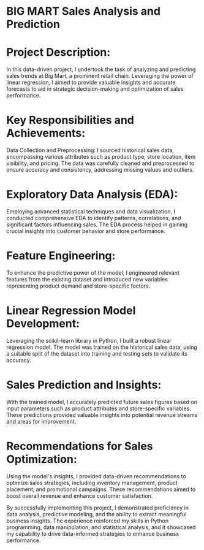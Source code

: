 # BIG MART Sales Analysis and Prediction

# Project Description:
In this data-driven project, I undertook the task of analyzing and predicting sales trends at Big Mart, a prominent retail chain. Leveraging the power of linear regression, I aimed to provide valuable insights and accurate forecasts to aid in strategic decision-making and optimization of sales performance.

# Key Responsibilities and Achievements:

Data Collection and Preprocessing: I sourced historical sales data, encompassing various attributes such as product type, store location, item visibility, and pricing. The data was carefully cleaned and preprocessed to ensure accuracy and consistency, addressing missing values and outliers.

# Exploratory Data Analysis (EDA): 
Employing advanced statistical techniques and data visualization, I conducted comprehensive EDA to identify patterns, correlations, and significant factors influencing sales. The EDA process helped in gaining crucial insights into customer behavior and store performance.

# Feature Engineering: 
To enhance the predictive power of the model, I engineered relevant features from the existing dataset and introduced new variables representing product demand and store-specific factors.

# Linear Regression Model Development: 
Leveraging the scikit-learn library in Python, I built a robust linear regression model. The model was trained on the historical sales data, using a suitable split of the dataset into training and testing sets to validate its accuracy.

# Sales Prediction and Insights: 
With the trained model, I accurately predicted future sales figures based on input parameters such as product attributes and store-specific variables. These predictions provided valuable insights into potential revenue streams and areas for improvement.

# Recommendations for Sales Optimization: 
Using the model's insights, I provided data-driven recommendations to optimize sales strategies, including inventory management, product placement, and promotional campaigns. These recommendations aimed to boost overall revenue and enhance customer satisfaction.

By successfully implementing this project, I demonstrated proficiency in data analysis, predictive modeling, and the ability to extract meaningful business insights. The experience reinforced my skills in Python programming, data manipulation, and statistical analysis, and it showcased my capability to drive data-informed strategies to enhance business performance.
